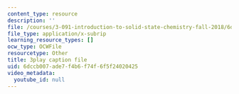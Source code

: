 ```yaml
---
content_type: resource
description: ''
file: /courses/3-091-introduction-to-solid-state-chemistry-fall-2018/6dccb007ade7f4b6f74f6f5f24020425_Ji20_qhjk2Y.srt
file_type: application/x-subrip
learning_resource_types: []
ocw_type: OCWFile
resourcetype: Other
title: 3play caption file
uid: 6dccb007-ade7-f4b6-f74f-6f5f24020425
video_metadata:
  youtube_id: null
---
```

